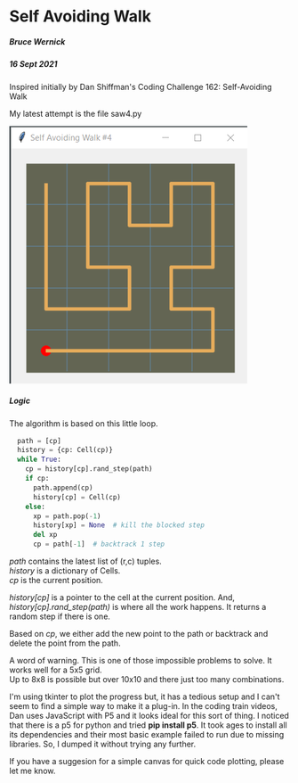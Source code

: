 # Self Avoiding Walk

##### Bruce Wernick
##### 16 Sept 2021


Inspired initially by Dan Shiffman's
Coding Challenge 162: Self-Avoiding Walk

My latest attempt is the file saw4.py

![](screenshot.png)

##### Logic
The algorithm is based on this little loop.

```python
  path = [cp]
  history = {cp: Cell(cp)}
  while True:
    cp = history[cp].rand_step(path)
    if cp:
      path.append(cp)
      history[cp] = Cell(cp)
    else:
      xp = path.pop(-1)
      history[xp] = None  # kill the blocked step
      del xp
      cp = path[-1]  # backtrack 1 step
```

_path_ contains the latest list of (r,c) tuples.<br>
_history_ is a dictionary of Cells.<br>
_cp_ is the current position.<br>

_history[cp]_ is a pointer to the cell at
the current position.  And, 
_history[cp].rand_step(path)_ is where all 
the work happens.  It returns a random step 
if there is one.

Based on _cp_, we either add the new point to
the path or backtrack and delete the point
from the path.

A word of warning.  This is one of those impossible
problems to solve.  It works well for a 5x5 grid.  
Up to 8x8 is possible but over 10x10 and there 
just too many combinations.

I'm using tkinter to plot the progress but, 
it has a tedious setup and I can't seem to 
find a simple way to make it a plug-in.  In 
the coding train videos, Dan uses JavaScript 
with P5 and it looks ideal for this sort of 
thing.  I noticed that there is a p5 for 
python and tried **pip install p5**.  It took 
ages to install all its dependencies and 
their most basic example failed to run due 
to missing libraries.  So, I dumped it 
without trying any further.

If you have a suggesion for a simple canvas for
quick code plotting, please let me know.

